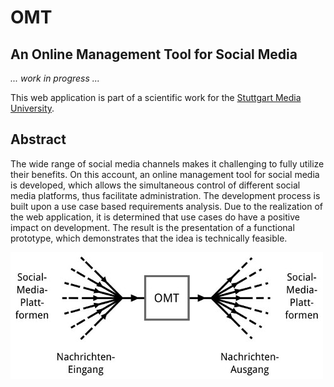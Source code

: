 # OMT
An Online Management Tool for Social Media
---

*... work in progress ...*

This web application is part of a scientific work for the [Stuttgart Media University](https://www.hdm-stuttgart.de/english).

## Abstract

The wide range of social media channels makes it challenging to fully utilize their benefits. 
On this account, an online management tool for social media is developed, which
allows the simultaneous control of different social media platforms, thus facilitate administration. 
The development process is built upon a use case based requirements analysis. 
Due to the realization of the web application, it is determined that use cases do have
a positive impact on development. The result is the presentation of a functional prototype,
which demonstrates that the idea is technically feasible.

![alt text](./public/img/arbeitsweise_small.jpg)
